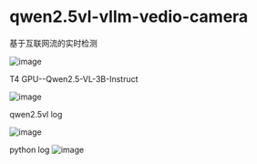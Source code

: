 # qwen2.5vl-vllm-vedio-camera

基于互联网流的实时检测

![image](https://github.com/user-attachments/assets/66c6cfb9-d963-42a9-b1ea-2bf3dfdff4a1)


T4 GPU--Qwen2.5-VL-3B-Instruct

![image](https://github.com/user-attachments/assets/bc1b959d-ff83-4d85-835b-edcc09615e0a)


qwen2.5vl log

![image](https://github.com/user-attachments/assets/5d86d1eb-972c-4db0-a28e-35094e6ee287)


python log
![image](https://github.com/user-attachments/assets/224b7bad-7d90-478c-904d-34b5986b12e7)


